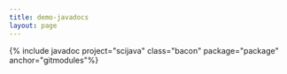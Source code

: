 ```yaml
---
title: demo-javadocs
layout: page
---
```

{% include javadoc project="scijava" class="bacon" package="package" anchor="gitmodules"%}
